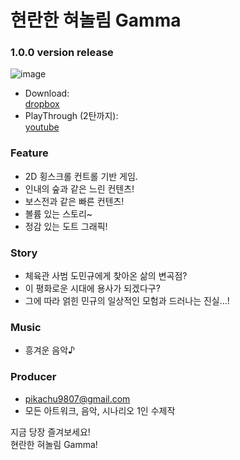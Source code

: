 # 현란한 혀놀림 Gamma
### 1.0.0 version release  
![image](https://github.com/minkyu1180/gamma-game/assets/36839753/57223de5-09f1-478b-b339-8f316ac5f599)
* Download:  
 [dropbox](https://www.dropbox.com/sh/03ncksi4xr6qfoo/AADXja-arGn3NL8ad9r8Gt4na?dl=0)
* PlayThrough (2탄까지):  
  [youtube](https://youtu.be/xbupdSSnaqI)
 
### Feature
* 2D 횡스크롤 컨트롤 기반 게임.
* 인내의 숲과 같은 느린 컨텐츠!
* 보스전과 같은 빠른 컨텐츠!
* 볼륨 있는 스토리~
* 정감 있는 도트 그래픽!

### Story
* 체육관 사범 도민규에게 찾아온 삶의 변곡점?
* 이 평화로운 시대에 용사가 되겠다구?
* 그에 따라 얽힌 민규의 일상적인 모험과 드러나는 진실...!

### Music
* 흥겨운 음악♪	

### Producer
* pikachu9807@gmail.com
* 모든 아트워크, 음악, 시나리오 1인 수제작
  
지금 당장 즐겨보세요!  
현란한 혀놀림 Gamma! 
